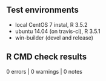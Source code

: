 ## Test environments
* local CentOS 7 instal, R 3.5.2
* ubuntu 14.04 (on travis-ci), R 3.5.1
* win-builder (devel and release)

## R CMD check results

0 errors | 0 warnings | 0 notes



